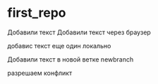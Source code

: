 ﻿# first_repo

Добавили текст
Добавили текст через браузер

добавис текст еще один локально

Добавили текст в новой ветке newbranch

разрешаем конфликт
